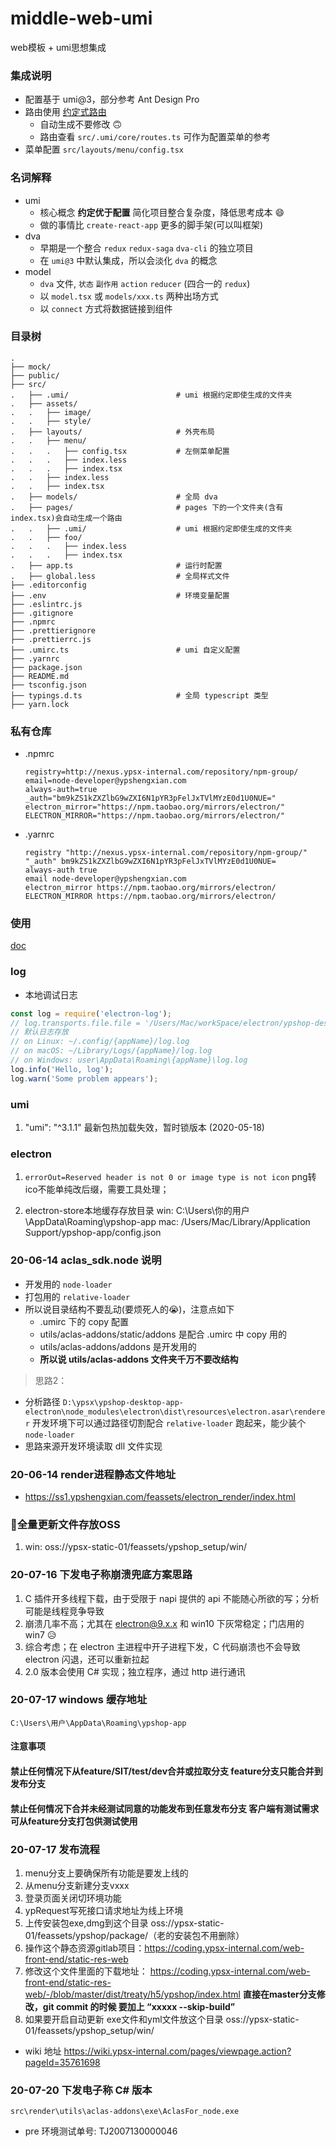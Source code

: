 # middle-web-umi

web模板 + umi思想集成

### 集成说明
- 配置基于 umi@3，部分参考 Ant Design Pro
- 路由使用 [约定式路由](https://umijs.org/zh-CN/docs/convention-routing)
  * 自动生成不要修改 🙃
  * 路由查看 `src/.umi/core/routes.ts` 可作为配置菜单的参考
- 菜单配置 `src/layouts/menu/config.tsx`

### 名词解释
- umi
  * 核心概念 **约定优于配置** 简化项目整合复杂度，降低思考成本 😄
  * 做的事情比 `create-react-app` 更多的脚手架(可以叫框架)
- dva
  * 早期是一个整合 `redux` `redux-saga` `dva-cli` 的独立项目
  * 在 `umi@3` 中默认集成，所以会淡化 `dva` 的概念
- model
  * `dva` 文件, `状态` `副作用` `action` `reducer` (四合一的 `redux`)
  * 以 `model.tsx` 或 `models/xxx.ts` 两种出场方式
  * 以 `connect` 方式将数据链接到组件

### 目录树
```tree
.
├── mock/
├── public/
├── src/
.   ├── .umi/                        # umi 根据约定即使生成的文件夹
.   ├── assets/
.   .   ├── image/
.   .   ├── style/
.   ├── layouts/                     # 外壳布局
.   .   ├── menu/
.   .   .   ├── config.tsx           # 左侧菜单配置
.   .   .   ├── index.less
.   .   .   ├── index.tsx
.   .   ├── index.less
.   .   ├── index.tsx
.   ├── models/                      # 全局 dva
.   ├── pages/                       # pages 下的一个文件夹(含有index.tsx)会自动生成一个路由
.   .   ├── .umi/                    # umi 根据约定即使生成的文件夹
.   .   ├── foo/
.   .   .   ├── index.less
.   .   .   ├── index.tsx
.   ├── app.ts                       # 运行时配置
.   ├── global.less                  # 全局样式文件
├── .editorconfig
├── .env                             # 环境变量配置
├── .eslintrc.js
├── .gitignore
├── .npmrc
├── .prettierignore
├── .prettierrc.js
├── .umirc.ts                        # umi 自定义配置
├── .yarnrc
├── package.json
├── README.md
├── tsconfig.json
├── typings.d.ts                     # 全局 typescript 类型
├── yarn.lock
```

### 私有仓库
- .npmrc
  ```
  registry=http://nexus.ypsx-internal.com/repository/npm-group/
  email=node-developer@ypshengxian.com
  always-auth=true
  _auth="bm9kZS1kZXZlbG9wZXI6N1pYR3pFelJxTVlMYzE0d1U0NUE="
  electron_mirror="https://npm.taobao.org/mirrors/electron/"
  ELECTRON_MIRROR="https://npm.taobao.org/mirrors/electron/"
  ```
- .yarnrc
  ```
  registry "http://nexus.ypsx-internal.com/repository/npm-group/"
  "_auth" bm9kZS1kZXZlbG9wZXI6N1pYR3pFelJxTVlMYzE0d1U0NUE=
  always-auth true
  email node-developer@ypshengxian.com
  electron_mirror https://npm.taobao.org/mirrors/electron/
  ELECTRON_MIRROR https://npm.taobao.org/mirrors/electron/
  ```

### 使用
[doc](docs/umi.md)


### log

- 本地调试日志

```js
const log = require('electron-log');
// log.transports.file.file = '/Users/Mac/workSpace/electron/ypshop-desktop-app-electron/src/main/log/record.log' 本地可指定文件
// 默认日志存放
// on Linux: ~/.config/{appName}/log.log
// on macOS: ~/Library/Logs/{appName}/log.log
// on Windows: user\AppData\Roaming\{appName}\log.log
log.info('Hello, log');
log.warn('Some problem appears');
```

### umi

1. "umi": "^3.1.1" 最新包热加载失效，暂时锁版本 (2020-05-18)


### electron

1. `errorOut=Reserved header is not 0 or image type is not icon`
  png转ico不能单纯改后缀，需要工具处理；

2. electron-store本地缓存存放目录
win: C:\Users\你的用户\AppData\Roaming\ypshop-app
mac: /Users/Mac/Library/Application Support/ypshop-app/config.json

### 20-06-14 aclas_sdk.node 说明
- 开发用的 `node-loader`
- 打包用的 `relative-loader`
- 所以说目录结构不要乱动(要烦死人的😭)，注意点如下
  * .umirc 下的 copy 配置
  * utils/aclas-addons/static/addons 是配合 .umirc 中 copy 用的
  * utils/aclas-addons/addons 是开发用的
  * **所以说 utils/aclas-addons 文件夹千万不要改结构**

> 思路2：
  - 分析路径 `D:\ypsx\ypshop-desktop-app-electron\node_modules\electron\dist\resources\electron.asar\renderer`
  开发环境下可以通过路径切割配合 `relative-loader` 跑起来，能少装个 `node-loader`
  - 思路来源开发环境读取 dll 文件实现

### 20-06-14 render进程静态文件地址
- https://ss1.ypshengxian.com/feassets/electron_render/index.html

### 全量更新文件存放OSS
1. win: oss://ypsx-static-01/feassets/ypshop_setup/win/

### 20-07-16 下发电子称崩溃兜底方案思路
1. C 插件开多线程下载，由于受限于 napi 提供的 api 不能随心所欲的写；分析可能是线程竞争导致
2. 崩溃几率不高；尤其在 electron@9.x.x 和 win10 下灰常稳定；门店用的 win7 😥
3. 综合考虑；在 electron 主进程中开子进程下发，C 代码崩溃也不会导致 electron 闪退，还可以重新拉起
4. 2.0 版本会使用 C# 实现；独立程序，通过 http 进行通讯

### 20-07-17 windows 缓存地址
```
C:\Users\用户\AppData\Roaming\ypshop-app
```

#### 注意事项
#### 禁止任何情况下从feature/SIT/test/dev合并或拉取分支 feature分支只能合并到发布分支
#### 禁止任何情况下合并未经测试同意的功能发布到任意发布分支  客户端有测试需求可从feature分支打包供测试使用

### 20-07-17 发布流程
1. menu分支上要确保所有功能是要发上线的
2. 从menu分支新建分支vxxx
3. 登录页面关闭切环境功能
4. ypRequest写死接口请求地址为线上环境
5. 上传安装包exe,dmg到这个目录 oss://ypsx-static-01/feassets/ypshop/package/（老的安装包不用删除）
6. 操作这个静态资源gitlab项目：https://coding.ypsx-internal.com/web-front-end/static-res-web
7. 修改这个文件里面的下载地址：
https://coding.ypsx-internal.com/web-front-end/static-res-web/-/blob/master/dist/treaty/h5/ypshop/index.html
**直接在master分支修改，git commit 的时候 要加上 “xxxxx  --skip-build”**
8. 如果要开启自动更新 exe文件和yml文件放这个目录 oss://ypsx-static-01/feassets/ypshop_setup/win/

- wiki 地址
https://wiki.ypsx-internal.com/pages/viewpage.action?pageId=35761698

### 20-07-20 下发电子称 C# 版本
```
src\render\utils\aclas-addons\exe\AclasFor_node.exe
```
- pre 环境测试单号: TJ2007130000046
